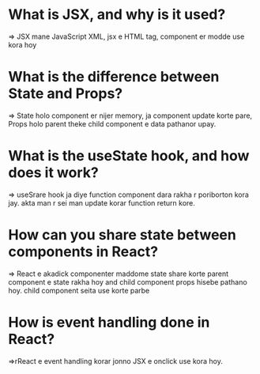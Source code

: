 # What is JSX, and why is it used?
=> JSX mane JavaScript XML, jsx e HTML tag, component er modde use kora hoy

# What is the difference between State and Props?
=> State holo component er nijer memory, ja component update korte pare,
   Props holo parent theke child component e data pathanor upay.

# What is the useState hook, and how does it work?   
=> useSrare hook ja diye function component dara rakha r poriborton kora jay. akta man r sei man update korar function return kore.

# How can you share state between components in React?
=> React e akadick componenter maddome state share korte parent component e state rakha hoy and child component props hisebe pathano hoy. child component seita use korte parbe

# How is event handling done in React?
=>rReact e event handling korar jonno JSX e onclick use kora hoy.